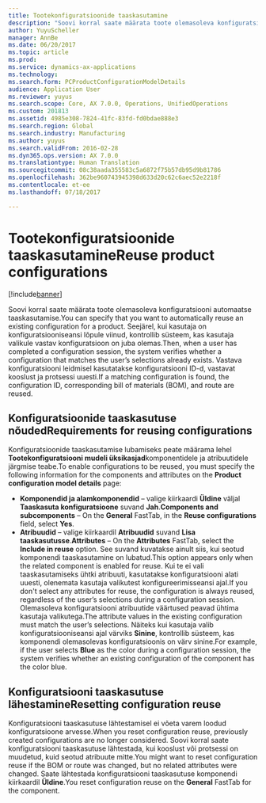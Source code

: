 ```yaml
---
title: Tootekonfiguratsioonide taaskasutamine
description: "Soovi korral saate määrata toote olemasoleva konfiguratsiooni automaatse taaskasutamise. Seejärel, kui kasutaja on konfiguratsiooniseansi lõpule viinud, kontrollib süsteem, kas kasutaja valikule vastav konfiguratsioon on juba olemas. Vastava konfiguratsiooni leidmisel kasutatakse konfiguratsiooni ID-d, vastavat kooslust ja protsessi uuesti."
author: YuyuScheller
manager: AnnBe
ms.date: 06/20/2017
ms.topic: article
ms.prod: 
ms.service: dynamics-ax-applications
ms.technology: 
ms.search.form: PCProductConfigurationModelDetails
audience: Application User
ms.reviewer: yuyus
ms.search.scope: Core, AX 7.0.0, Operations, UnifiedOperations
ms.custom: 201813
ms.assetid: 4985e308-7824-41fc-83fd-fd0bdae888e3
ms.search.region: Global
ms.search.industry: Manufacturing
ms.author: yuyus
ms.search.validFrom: 2016-02-28
ms.dyn365.ops.version: AX 7.0.0
ms.translationtype: Human Translation
ms.sourcegitcommit: 08c38aada355583c5a6872f75b57db95d9b81786
ms.openlocfilehash: 362be960743945398d633d20c62c6aec52e2218f
ms.contentlocale: et-ee
ms.lasthandoff: 07/18/2017

---
```


# <a name="reuse-product-configurations"></a><span data-ttu-id="edec5-105">Tootekonfiguratsioonide taaskasutamine</span><span class="sxs-lookup"><span data-stu-id="edec5-105">Reuse product configurations</span></span>

[!include[banner](../includes/banner.md)]


<span data-ttu-id="edec5-106">Soovi korral saate määrata toote olemasoleva konfiguratsiooni automaatse taaskasutamise.</span><span class="sxs-lookup"><span data-stu-id="edec5-106">You can specify that you want to automatically reuse an existing configuration for a product.</span></span> <span data-ttu-id="edec5-107">Seejärel, kui kasutaja on konfiguratsiooniseansi lõpule viinud, kontrollib süsteem, kas kasutaja valikule vastav konfiguratsioon on juba olemas.</span><span class="sxs-lookup"><span data-stu-id="edec5-107">Then, when a user has completed a configuration session, the system verifies whether a configuration that matches the user’s selections already exists.</span></span> <span data-ttu-id="edec5-108">Vastava konfiguratsiooni leidmisel kasutatakse konfiguratsiooni ID-d, vastavat kooslust ja protsessi uuesti.</span><span class="sxs-lookup"><span data-stu-id="edec5-108">If a matching configuration is found, the configuration ID, corresponding bill of materials (BOM), and route are reused.</span></span>

<a name="requirements-for-reusing-configurations"></a><span data-ttu-id="edec5-109">Konfiguratsioonide taaskasutuse nõuded</span><span class="sxs-lookup"><span data-stu-id="edec5-109">Requirements for reusing configurations</span></span>
---------------------------------------

<span data-ttu-id="edec5-110">Konfiguratsioonide taaskasutamise lubamiseks peate määrama lehel **Tootekonfiguratsiooni mudeli üksikasjad**komponentidele ja atribuutidele järgmise teabe.</span><span class="sxs-lookup"><span data-stu-id="edec5-110">To enable configurations to be reused, you must specify the following information for the components and attributes on the **Product configuration model details** page:</span></span>

-   <span data-ttu-id="edec5-111">**Komponendid ja alamkomponendid** – valige kiirkaardi **Üldine** väljal **Taaskasuta konfiguratsioone** suvand **Jah**.</span><span class="sxs-lookup"><span data-stu-id="edec5-111">**Components and subcomponents** – On the **General** FastTab, in the **Reuse configurations** field, select **Yes**.</span></span>
-   <span data-ttu-id="edec5-112">**Atribuudid** – valige kiirkaardil **Atribuudid** suvand **Lisa taaskasutusse**.</span><span class="sxs-lookup"><span data-stu-id="edec5-112">**Attributes** – On the **Attributes** FastTab, select the **Include in reuse** option.</span></span> <span data-ttu-id="edec5-113">See suvand kuvatakse ainult siis, kui seotud komponendi taaskasutamine on lubatud.</span><span class="sxs-lookup"><span data-stu-id="edec5-113">This option appears only when the related component is enabled for reuse.</span></span> <span data-ttu-id="edec5-114">Kui te ei vali taaskasutamiseks ühtki atribuuti, kasutatakse konfiguratsiooni alati uuesti, olenemata kasutaja valikutest konfigureerimisseansi ajal.</span><span class="sxs-lookup"><span data-stu-id="edec5-114">If you don't select any attributes for reuse, the configuration is always reused, regardless of the user’s selections during a configuration session.</span></span> <span data-ttu-id="edec5-115">Olemasoleva konfiguratsiooni atribuutide väärtused peavad ühtima kasutaja valikutega.</span><span class="sxs-lookup"><span data-stu-id="edec5-115">The attribute values in the existing configuration must match the user’s selections.</span></span> <span data-ttu-id="edec5-116">Näiteks kui kasutaja valib konfiguratsiooniseansi ajal värviks **Sinine**, kontrollib süsteem, kas komponendi olemasolevas konfiguratsioonis on värv sinine.</span><span class="sxs-lookup"><span data-stu-id="edec5-116">For example, if the user selects **Blue** as the color during a configuration session, the system verifies whether an existing configuration of the component has the color blue.</span></span>

## <a name="resetting-configuration-reuse"></a><span data-ttu-id="edec5-117">Konfiguratsiooni taaskasutuse lähestamine</span><span class="sxs-lookup"><span data-stu-id="edec5-117">Resetting configuration reuse</span></span>
<span data-ttu-id="edec5-118">Konfiguratsiooni taaskasutuse lähtestamisel ei võeta varem loodud konfiguratsioone arvesse.</span><span class="sxs-lookup"><span data-stu-id="edec5-118">When you reset configuration reuse, previously created configurations are no longer considered.</span></span> <span data-ttu-id="edec5-119">Soovi korral saate konfiguratsiooni taaskasutuse lähtestada, kui kooslust või protsessi on muudetud, kuid seotud atribuute mitte.</span><span class="sxs-lookup"><span data-stu-id="edec5-119">You might want to reset configuration reuse if the BOM or route was changed, but no related attributes were changed.</span></span> <span data-ttu-id="edec5-120">Saate lähtestada konfiguratsiooni taaskasutuse komponendi kiirkaardil **Üldine**.</span><span class="sxs-lookup"><span data-stu-id="edec5-120">You reset configuration reuse on the **General** FastTab for the component.</span></span>




